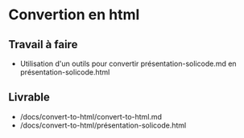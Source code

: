 # Convertion en html 

## Travail à faire

- Utilisation d'un outils pour convertir présentation-solicode.md en présentation-solicode.html

## Livrable 

- /docs/convert-to-html/convert-to-html.md
- /docs/convert-to-html/présentation-solicode.html